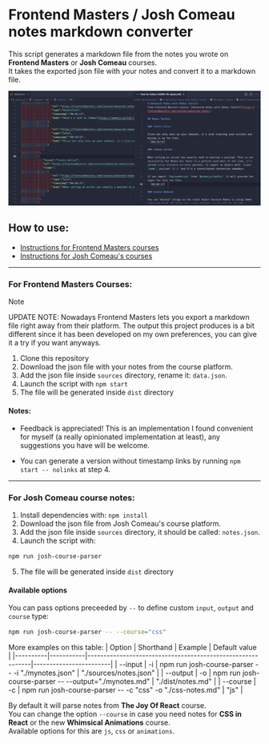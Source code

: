 # Frontend Masters / Josh Comeau notes markdown converter

This script generates a markdown file from the notes you wrote on **Frontend Masters** or **Josh Comeau** courses.  
It takes the exported json file with your notes and convert it to a markdown file. 

![before and after](assets/readme-image.png)

## How to use: 
- [Instructions for Frontend Masters courses](#frontend-masters-instructions)
- [Instructions for Josh Comeau's courses](#josh-comeau-instructions)  

--- 

### For Frontend Masters Courses: <a id="frontend-masters-instructions"></a>
> [!NOTE]  
> UPDATE NOTE: Nowadays Frontend Masters lets you export a markdown file right away from their platform. The output this project produces is a bit different since it has been developed on my own preferences, you can give it a try if you want anyways.

1. Clone this repository
2. Download the json file with your notes from the course platform.
3. Add the json file inside `sources` directory, rename it: `data.json`.
4. Launch the script with `npm start`
5. The file will be generated inside `dist` directory

#### Notes:

* Feedback is appreciated! This is an implementation I found convenient for myself (a really opinionated implementation at least), any suggestions you have will be welcome. 

* You can generate a version without timestamp links by running `npm start -- nolinks` at step 4.

--- 

### For Josh Comeau course notes: <a id="josh-comeau-instructions"></a>

1. Install dependencies with: `npm install`
2. Download the json file from Josh Comeau's course platform.
3. Add the json file inside `sources` directory, it should be called: `notes.json`.
4. Launch the script with:
```bash
npm run josh-course-parser
```
5. The file will be generated inside `dist` directory

#### Available options

You can pass options preceeded by `--` to define custom `input`, `output` and `course` type: 
```sh
npm run josh-course-parser -- --course="css" 
```
More examples on this table: 
| Option   | Shorthand | Example                                                    | Default value          |
|----------|-----------|------------------------------------------------------------|------------------------|
| --input  | -i        | npm run josh-course-parser -- -i "./mynotes.json"          | "./sources/notes.json" |
| --output | -o        | npm run josh-course-parser -- --output="./mynotes.md"      | "./dist/notes.md"      |
| --course | -c        | npm run josh-course-parser -- -c "css" -o "./css-notes.md" | "js"                   |

By default it will parse notes from **The Joy Of React** course.  
You can change the option `--course` in case you need notes for **CSS in React** or the new **Whimsical Animations** course.  
Available options for this are `js`, `css` or `animations`.

